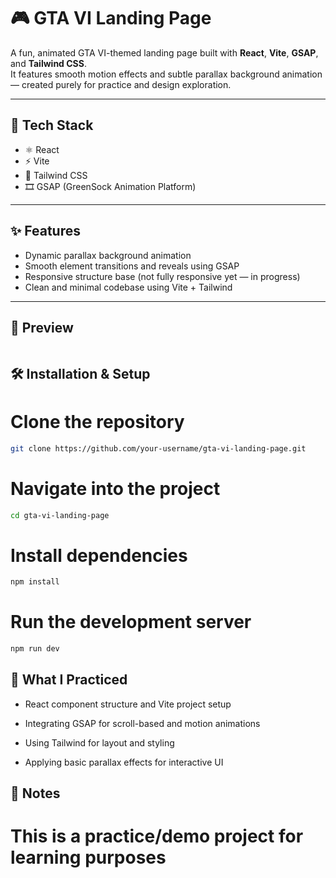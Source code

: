 # 🎮 GTA VI Landing Page

A fun, animated GTA VI-themed landing page built with **React**, **Vite**, **GSAP**, and **Tailwind CSS**.  
It features smooth motion effects and subtle parallax background animation — created purely for practice and design exploration.

---

## 🚀 Tech Stack

- ⚛️ React
- ⚡ Vite
- 🎨 Tailwind CSS
- 🎞️ GSAP (GreenSock Animation Platform)

---

## ✨ Features

- Dynamic parallax background animation
- Smooth element transitions and reveals using GSAP
- Responsive structure base (not fully responsive yet — in progress)
- Clean and minimal codebase using Vite + Tailwind

---

## 📸 Preview

```bash

```

## 🛠️ Installation & Setup

# Clone the repository
```bash
git clone https://github.com/your-username/gta-vi-landing-page.git
```

# Navigate into the project
```bash
cd gta-vi-landing-page
```

# Install dependencies
```bash
npm install
```
# Run the development server
```bash
npm run dev
```

## 🧠 What I Practiced

- React component structure and Vite project setup

- Integrating GSAP for scroll-based and motion animations

- Using Tailwind for layout and styling

- Applying basic parallax effects for interactive UI

 ## 📌 Notes
 # This is a practice/demo project for learning purposes
